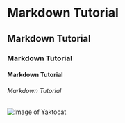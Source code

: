 # Markdown Tutorial
## Markdown Tutorial
### Markdown Tutorial
#### Markdown Tutorial
###### Markdown Tutorial

![Image of Yaktocat](https://octodex.github.com/images/yaktocat.png)
